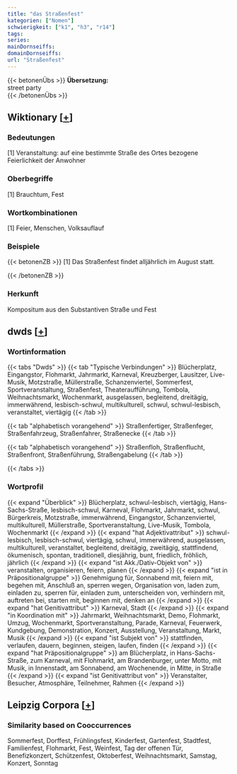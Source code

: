 ```yaml
---
title: "das Straßenfest"
kategorien: ["Nomen"]
schwierigkeit: ["k1", "h3", "r14"]
tags:
series:
mainDornseiffs:
domainDornseiffs:
url: "Straßenfest"
---
```


{{< betonenÜbs >}}
**Übersetzung:**  
street party  
{{< /betonenÜbs >}}

## Wiktionary [[+](https://de.wiktionary.org/wiki/Straßenfest)]

### Bedeutungen
[1] Veranstaltung: auf eine bestimmte Straße des Ortes bezogene Feierlichkeit der Anwohner  

### Oberbegriffe
[1] Brauchtum, Fest  

### Wortkombinationen
[1] Feier, Menschen, Volksauflauf  

### Beispiele
{{< betonenZB >}}
[1] Das Straßenfest findet alljährlich im August statt.  

{{< /betonenZB >}}
### Herkunft
Kompositum aus den Substantiven Straße und Fest  



## dwds [[+](https://www.dwds.de/wb/Straßenfest)]

### Wortinformation
{{< tabs "Dwds" >}}
{{< tab "Typische Verbindungen" >}}
Blücherplatz, Eingangstor, Flohmarkt, Jahrmarkt, Karneval, Kreuzberger, Lausitzer, Live-Musik, Motzstraße, Müllerstraße, Schanzenviertel, Sommerfest, Sportveranstaltung, Straßenfest, Theateraufführung, Tombola, Weihnachtsmarkt, Wochenmarkt, ausgelassen, begleitend, dreitägig, immerwährend, lesbisch-schwul, multikulturell, schwul, schwul-lesbisch, veranstaltet, viertägig
{{< /tab >}}

{{< tab "alphabetisch vorangehend" >}}
Straßenfertiger, Straßenfeger, Straßenfahrzeug, Straßenfahrer, Straßenecke
{{< /tab >}}

{{< tab "alphabetisch vorangehend" >}}
Straßenfloh, Straßenflucht, Straßenfront, Straßenführung, Straßengabelung
{{< /tab >}}

{{< /tabs >}}

### Wortprofil
{{< expand "Überblick" >}} Blücherplatz, schwul-lesbisch, viertägig, Hans-Sachs-Straße, lesbisch-schwul, Karneval, Flohmarkt, Jahrmarkt, schwul, Bürgerkreis, Motzstraße, immerwährend, Eingangstor, Schanzenviertel, multikulturell, Müllerstraße, Sportveranstaltung, Live-Musik, Tombola, Wochenmarkt {{< /expand >}}
{{< expand "hat Adjektivattribut" >}} schwul-lesbisch, lesbisch-schwul, viertägig, schwul, immerwährend, ausgelassen, multikulturell, veranstaltet, begleitend, dreitägig, zweitägig, stattfindend, ökumenisch, spontan, traditionell, diesjährig, bunt, friedlich, fröhlich, jährlich {{< /expand >}}
{{< expand "ist Akk./Dativ-Objekt von" >}} veranstalten, organisieren, feiern, planen {{< /expand >}}
{{< expand "ist in Präpositionalgruppe" >}} Genehmigung für, Sonnabend mit, feiern mit, begehen mit, Anschluß an, sperren wegen, Organisation von, laden zum, einladen zu, sperren für, einladen zum, unterscheiden von, verhindern mit, auftreten bei, starten mit, beginnen mit, denken an {{< /expand >}}
{{< expand "hat Genitivattribut" >}} Karneval, Stadt {{< /expand >}}
{{< expand "in Koordination mit" >}} Jahrmarkt, Weihnachtsmarkt, Demo, Flohmarkt, Umzug, Wochenmarkt, Sportveranstaltung, Parade, Karneval, Feuerwerk, Kundgebung, Demonstration, Konzert, Ausstellung, Veranstaltung, Markt, Musik {{< /expand >}}
{{< expand "ist Subjekt von" >}} stattfinden, verlaufen, dauern, beginnen, steigen, laufen, finden {{< /expand >}}
{{< expand "hat Präpositionalgruppe" >}} am Blücherplatz, in Hans-Sachs-Straße, zum Karneval, mit Flohmarkt, am Brandenburger, unter Motto, mit Musik, in Innenstadt, am Sonnabend, am Wochenende, in Mitte, in Straße {{< /expand >}}
{{< expand "ist Genitivattribut von" >}} Veranstalter, Besucher, Atmosphäre, Teilnehmer, Rahmen {{< /expand >}}

## Leipzig Corpora [[+](https://corpora.uni-leipzig.de/en/res?word=Straßenfest&corpusId=deu_newscrawl-public_2018)]


### Similarity based on Cooccurrences
Sommerfest, Dorffest, Frühlingsfest, Kinderfest, Gartenfest, Stadtfest, Familienfest, Flohmarkt, Fest, Weinfest, Tag der offenen Tür, Benefizkonzert, Schützenfest, Oktoberfest, Weihnachtsmarkt, Samstag, Konzert, Sonntag


